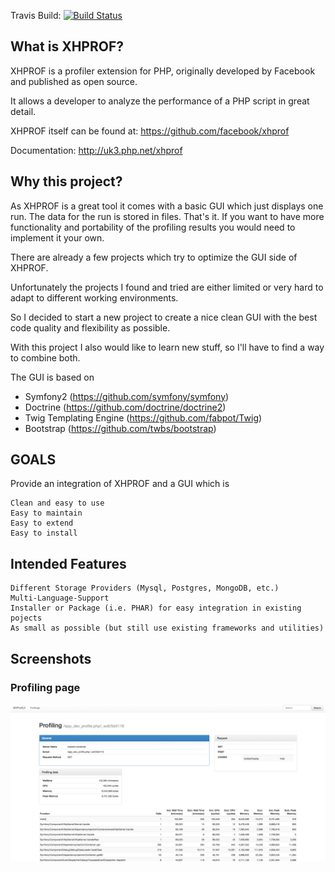 Travis Build: [![Build Status](https://travis-ci.org/derschatta/xhprofui.svg?branch=master)](https://travis-ci.org/derschatta/xhprofui)

## What is XHPROF?

XHPROF is a profiler extension for PHP, originally developed by Facebook and published as open source.

It allows a developer to analyze the performance of a PHP script in great detail.

XHPROF itself can be found at: https://github.com/facebook/xhprof

Documentation: http://uk3.php.net/xhprof

## Why this project?

As XHPROF is a great tool it comes with a basic GUI which just displays one run. The data for the run is stored in files. That's it. If you want to have more functionality and portability of the profiling results you would need to implement it your own.

There are already a few projects which try to optimize the GUI side of XHPROF.

Unfortunately the projects I found and tried are either limited or very hard to adapt to different working environments.

So I decided to start a new project to create a nice clean GUI with the best code quality and flexibility as possible.

With this project I also would like to learn new stuff, so I'll have to find a way to combine both.

The GUI is based on 

 * Symfony2 (https://github.com/symfony/symfony)
 * Doctrine (https://github.com/doctrine/doctrine2)
 * Twig Templating Engine (https://github.com/fabpot/Twig)
 * Bootstrap (https://github.com/twbs/bootstrap)

## GOALS

Provide an integration of XHPROF and a GUI which is

    Clean and easy to use
    Easy to maintain
    Easy to extend
    Easy to install

## Intended Features

    Different Storage Providers (Mysql, Postgres, MongoDB, etc.)
    Multi-Language-Support
    Installer or Package (i.e. PHAR) for easy integration in existing pojects
    As small as possible (but still use existing frameworks and utilities)

## Screenshots

### Profiling page

![](screenshots/profiling-view-wip.png)
